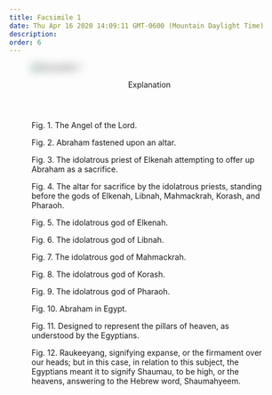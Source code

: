 ```yaml
---
title: Facsimile 1
date: Thu Apr 16 2020 14:09:11 GMT-0600 (Mountain Daylight Time)
description: 
order: 6
---
```


<figure class="image no-print" id="figure1">
  <div class="lazy-xyQQ2">
    <img
      id="figure1_img1"
      data-img-id="1241077"
      data-assetid="4b344419a83be3d625e222be5c77c4453b0e0184"
      data-missing-asset="false"
      srcset="
        https://assets.ldscdn.org/40/90/40904dc9b4f48ef6e63e81cac2c0c4ef1bcaca75/facsimile_one_book_of_abraham.png 60w
      "
      alt="Facsimile 1"
      class
      src="https://assets.ldscdn.org/40/90/40904dc9b4f48ef6e63e81cac2c0c4ef1bcaca75/facsimile_one_book_of_abraham.png"
      style="filter: blur(0.5rem);"
    />
  </div>
  <section>
    <header><p>Explanation</p></header>
    <p>Fig. 1. The Angel of the Lord.</p>
    <p>Fig. 2. Abraham fastened upon an altar.</p>
    <p>
      Fig. 3. The idolatrous priest of Elkenah attempting to offer up Abraham as
      a sacrifice.
    </p>
    <p>
      Fig. 4. The altar for sacrifice by the idolatrous priests, standing before
      the gods of Elkenah, Libnah, Mahmackrah, Korash, and Pharaoh.
    </p>
    <p>Fig. 5. The idolatrous god of Elkenah.</p>
    <p>Fig. 6. The idolatrous god of Libnah.</p>
    <p>Fig. 7. The idolatrous god of Mahmackrah.</p>
    <p>Fig. 8. The idolatrous god of Korash.</p>
    <p>Fig. 9. The idolatrous god of Pharaoh.</p>
    <p>Fig. 10. Abraham in Egypt.</p>
    <p>
      Fig. 11. Designed to represent the pillars of heaven, as understood by the
      Egyptians.
    </p>
    <p>
      Fig. 12. Raukeeyang, signifying expanse, or the firmament over our heads;
      but in this case, in relation to this subject, the Egyptians meant it to
      signify Shaumau, to be high, or the heavens, answering to the Hebrew word,
      Shaumahyeem.
    </p>
  </section>
</figure>
